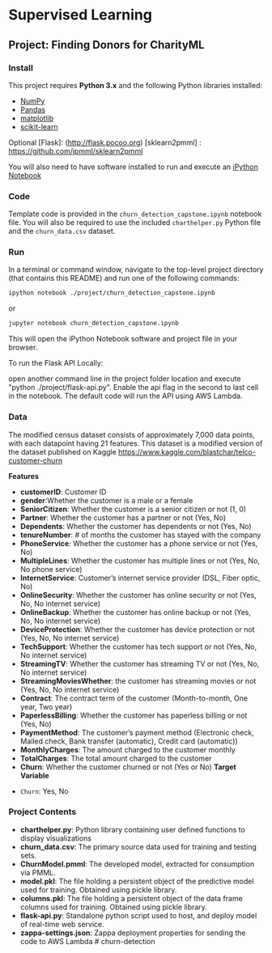 
# Supervised Learning
## Project: Finding Donors for CharityML

### Install

This project requires **Python 3.x** and the following Python libraries installed:

- [NumPy](http://www.numpy.org/)
- [Pandas](http://pandas.pydata.org)
- [matplotlib](http://matplotlib.org/)
- [scikit-learn](http://scikit-learn.org/stable/)

Optional 
[Flask]: (http://flask.pocoo.org)
[sklearn2pmml] : https://github.com/jpmml/sklearn2pmml 

You will also need to have software installed to run and execute an [iPython Notebook](http://ipython.org/notebook.html)


### Code

Template code is provided in the `churn_detection_capstone.ipynb` notebook file. You will also be required to use the included `charthelper.py` Python file and the `churn_data.csv` dataset. 
### Run

In a terminal or command window, navigate to the top-level project directory (that contains this README) and run one of the following commands:

```bash
ipython notebook ./project/churn_detection_capstone.ipynb
```  
or
```bash
jupyter notebook churn_detection_capstone.ipynb
```

This will open the iPython Notebook software and project file in your browser.


To run the Flask API Locally:

open another command line in the project folder location and execute "python ./project/flask-api.py". Enable the api flag in the second to last cell in the notebook. The default code will run the API using AWS Lambda.

### Data

The modified census dataset consists of approximately 7,000 data points, with each datapoint having 21 features. This dataset is a modified version of the dataset published on Kaggle https://www.kaggle.com/blastchar/telco-customer-churn 

**Features**
* **customerID**: Customer ID
* **gender**:Whether the customer is a male or a female
* **SeniorCitizen**: Whether the customer is a senior citizen or not (1, 0)
* **Partner**: Whether the customer has a partner or not (Yes, No)
* **Dependents**: Whether the customer has dependents or not (Yes, No)
* **tenureNumber**: # of months the customer has stayed with the company
* **PhoneService**: Whether the customer has a phone service or not (Yes, No)
* **MultipleLines**: Whether the customer has multiple lines or not (Yes, No, No phone service)
* **InternetService**: Customer’s internet service provider (DSL, Fiber optic, No)
* **OnlineSecurity**: Whether the customer has online security or not (Yes, No, No internet service)
* **OnlineBackup**: Whether the customer has online backup or not (Yes, No, No internet service)
* **DeviceProtection**: Whether the customer has device protection or not (Yes, No, No internet service)
* **TechSupport**: Whether the customer has tech support or not (Yes, No, No internet service)
* **StreamingTV**: Whether the customer has streaming TV or not (Yes, No, No internet service)
* **StreamingMoviesWhether**: the customer has streaming movies or not (Yes, No, No internet service)
* **Contract**: The contract term of the customer (Month-to-month, One year, Two year)
* **PaperlessBilling**: Whether the customer has paperless billing or not (Yes, No)
* **PaymentMethod**: The customer’s payment method (Electronic check, Mailed check, Bank transfer (automatic), Credit card (automatic))
* **MonthlyCharges**: The amount charged to the customer monthly
* **TotalCharges**: The total amount charged to the customer
* **Churn**: Whether the customer churned or not (Yes or No)
**Target Variable**
- `Churn`: Yes, No

### Project Contents

* **charthelper.py**: Python library containing user defined functions to display visualizations
* **churn_data.csv**: The primary source data used for training and testing sets.
* **ChurnModel.pmml**: The developed model, extracted for consumption via PMML.
* **model.pkl**: The file holding a persistent object of the predictive model used for training. Obtained using pickle library. 
* **columns.pkl**: The file holding a persistent object of the data frame columns used for training. Obtained using pickle library. 
* **flask-api.py**: Standalone python script used to host, and deploy model of real-time web service.
* **zappa-settings.json**: Zappa deployment properties for sending the code to AWS Lambda # churn-detection
